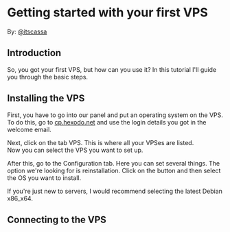 # Getting started with your first VPS
By: [@itscassa](http://github.com/itscassa)

## Introduction
So, you got your first VPS, but how can you use it? In this tutorial I'll guide you through the basic steps.

## Installing the VPS
First, you have to go into our panel and put an operating system on the VPS.
To do this, go to [cp.hexodo.net](http://cp.hexodo.net) and use the login details you got in the welcome email.

Next, click on the tab VPS. This is where all your VPSes are listed.  
Now you can select the VPS you want to set up.

After this, go to the Configuration tab. Here you can set several things. The option we're looking for is reinstallation. Click on the button and then select the OS you want to install.

If you're just new to servers, I would recommend selecting the latest Debian x86_x64.

## Connecting to the VPS

